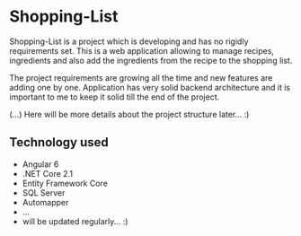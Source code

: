 # Shopping-List

Shopping-List is a project which is developing and has no rigidly requirements set. This is a web application allowing to manage recipes, ingredients and also add the ingredients from the recipe to the shopping list.

The project requirements are growing all the time and new features are adding one by one. Application has very solid backend architecture and it is important to me to keep it solid till the end of the project.

(...) Here will be more details about the project structure later... :)

## Technology used

* Angular 6
* .NET Core 2.1
* Entity Framework Core
* SQL Server
* Automapper
* ...
* will be updated regularly... :)
